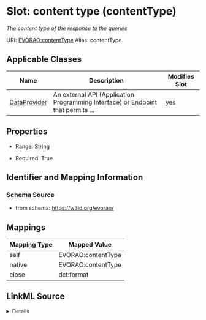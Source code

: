 

# Slot: content type (contentType) 


_The content type of the response to the queries_





URI: [EVORAO:contentType](https://w3id.org/evorao/contentType)
Alias: contentType

<!-- no inheritance hierarchy -->





## Applicable Classes

| Name | Description | Modifies Slot |
| --- | --- | --- |
| [DataProvider](DataProvider.md) | An external API (Application Programming Interface) or Endpoint that permits ... |  yes  |







## Properties

* Range: [String](String.md)

* Required: True





## Identifier and Mapping Information







### Schema Source


* from schema: https://w3id.org/evorao/




## Mappings

| Mapping Type | Mapped Value |
| ---  | ---  |
| self | EVORAO:contentType |
| native | EVORAO:contentType |
| close | dct:format |




## LinkML Source

<details>
```yaml
name: contentType
description: The content type of the response to the queries
title: content type
from_schema: https://w3id.org/evorao/
close_mappings:
- dct:format
rank: 1000
ifabsent: string(JSON)
alias: contentType
domain_of:
- DataProvider
range: string
required: true
multivalued: false

```
</details>